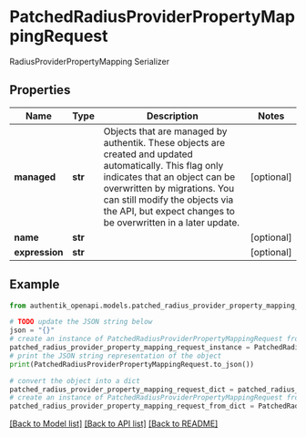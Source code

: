# PatchedRadiusProviderPropertyMappingRequest

RadiusProviderPropertyMapping Serializer

## Properties

Name | Type | Description | Notes
------------ | ------------- | ------------- | -------------
**managed** | **str** | Objects that are managed by authentik. These objects are created and updated automatically. This flag only indicates that an object can be overwritten by migrations. You can still modify the objects via the API, but expect changes to be overwritten in a later update. | [optional] 
**name** | **str** |  | [optional] 
**expression** | **str** |  | [optional] 

## Example

```python
from authentik_openapi.models.patched_radius_provider_property_mapping_request import PatchedRadiusProviderPropertyMappingRequest

# TODO update the JSON string below
json = "{}"
# create an instance of PatchedRadiusProviderPropertyMappingRequest from a JSON string
patched_radius_provider_property_mapping_request_instance = PatchedRadiusProviderPropertyMappingRequest.from_json(json)
# print the JSON string representation of the object
print(PatchedRadiusProviderPropertyMappingRequest.to_json())

# convert the object into a dict
patched_radius_provider_property_mapping_request_dict = patched_radius_provider_property_mapping_request_instance.to_dict()
# create an instance of PatchedRadiusProviderPropertyMappingRequest from a dict
patched_radius_provider_property_mapping_request_from_dict = PatchedRadiusProviderPropertyMappingRequest.from_dict(patched_radius_provider_property_mapping_request_dict)
```
[[Back to Model list]](../README.md#documentation-for-models) [[Back to API list]](../README.md#documentation-for-api-endpoints) [[Back to README]](../README.md)


